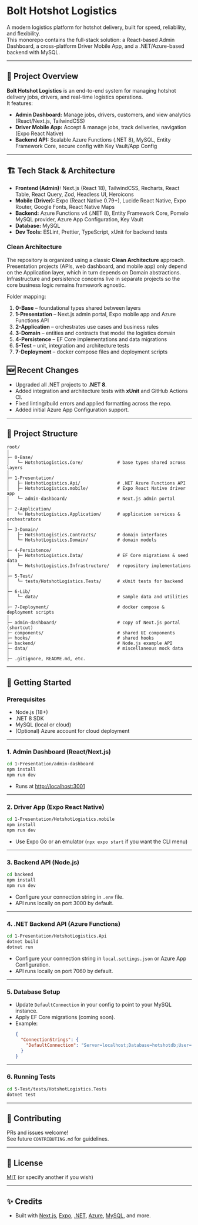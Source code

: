 # Bolt Hotshot Logistics

A modern logistics platform for hotshot delivery, built for speed, reliability, and flexibility.  
This monorepo contains the full-stack solution: a React-based Admin Dashboard, a cross-platform Driver Mobile App, and a .NET/Azure-based backend with MySQL.

---

## 🚚 Project Overview

**Bolt Hotshot Logistics** is an end-to-end system for managing hotshot delivery jobs, drivers, and real-time logistics operations.  
It features:

- **Admin Dashboard:** Manage jobs, drivers, customers, and view analytics (React/Next.js, TailwindCSS)
- **Driver Mobile App:** Accept & manage jobs, track deliveries, navigation (Expo React Native)
- **Backend API:** Scalable Azure Functions (.NET 8), MySQL, Entity Framework Core, secure config with Key Vault/App Config

---

## 🏗️ Tech Stack & Architecture

- **Frontend (Admin):** Next.js (React 18), TailwindCSS, Recharts, React Table, React Query, Zod, Headless UI, Heroicons
- **Mobile (Driver):** Expo (React Native 0.79+), Lucide React Native, Expo Router, Google Fonts, React Native Maps
- **Backend:** Azure Functions v4 (.NET 8), Entity Framework Core, Pomelo MySQL provider, Azure App Configuration, Key Vault
- **Database:** MySQL
- **Dev Tools:** ESLint, Prettier, TypeScript, xUnit for backend tests

### Clean Architecture

The repository is organized using a classic **Clean Architecture** approach.
Presentation projects (APIs, web dashboard, and mobile app) only depend on the
Application layer, which in turn depends on Domain abstractions. Infrastructure
and persistence concerns live in separate projects so the core business logic
remains framework agnostic.

Folder mapping:

1. **0-Base** – foundational types shared between layers
2. **1-Presentation** – Next.js admin portal, Expo mobile app and Azure
   Functions API
3. **2-Application** – orchestrates use cases and business rules
4. **3-Domain** – entities and contracts that model the logistics domain
5. **4-Persistence** – EF Core implementations and data migrations
6. **5-Test** – unit, integration and architecture tests
7. **7-Deployment** – docker compose files and deployment scripts
## 🆕 Recent Changes
- Upgraded all .NET projects to **.NET 8**.
- Added integration and architecture tests with **xUnit** and GitHub Actions CI.
- Fixed linting/build errors and applied formatting across the repo.
- Added initial Azure App Configuration support.


---

## 📁 Project Structure

```
root/
│
├─ 0-Base/
│   └─ HotshotLogistics.Core/             # base types shared across layers
│
├─ 1-Presentation/
│   ├─ HotshotLogistics.Api/              # .NET Azure Functions API
│   ├─ HotshotLogistics.mobile/           # Expo React Native driver app
│   └─ admin-dashboard/                   # Next.js admin portal
│
├─ 2-Application/
│   └─ HotshotLogistics.Application/      # application services & orchestrators
│
├─ 3-Domain/
│   ├─ HotshotLogistics.Contracts/        # domain interfaces
│   └─ HotshotLogistics.Domain/           # domain models
│
├─ 4-Persistence/
│   ├─ HotshotLogistics.Data/             # EF Core migrations & seed data
│   └─ HotshotLogistics.Infrastructure/   # repository implementations
│
├─ 5-Test/
│   └─ tests/HotshotLogistics.Tests/      # xUnit tests for backend
│
├─ 6-Lib/
│   └─ data/                              # sample data and utilities
│
├─ 7-Deployment/                          # docker compose & deployment scripts
│
├─ admin-dashboard/                       # copy of Next.js portal (shortcut)
├─ components/                            # shared UI components
├─ hooks/                                 # shared hooks
├─ backend/                               # Node.js example API
├─ data/                                  # miscellaneous mock data
│
├─ .gitignore, README.md, etc.
```

---

## 🚀 Getting Started

### Prerequisites

- Node.js (18+)
- .NET 8 SDK
- MySQL (local or cloud)
- (Optional) Azure account for cloud deployment

---

### 1. Admin Dashboard (React/Next.js)

```bash
cd 1-Presentation/admin-dashboard
npm install
npm run dev
```
- Runs at [http://localhost:3001](http://localhost:3001)

---

### 2. Driver App (Expo React Native)

```bash
cd 1-Presentation/HotshotLogistics.mobile
npm install
npm run dev
```
- Use Expo Go or an emulator (`npx expo start` if you want the CLI menu)

---

### 3. Backend API (Node.js)

```bash
cd backend
npm install
npm run dev
```
- Configure your connection string in `.env` file.
- API runs locally on port 3000 by default.

---

### 4. .NET Backend API (Azure Functions)

```bash
cd 1-Presentation/HotshotLogistics.Api
dotnet build
dotnet run
```
- Configure your connection string in `local.settings.json` or Azure App Configuration.
- API runs locally on port 7060 by default.

---

### 5. Database Setup

- Update `DefaultConnection` in your config to point to your MySQL instance.
- Apply EF Core migrations (coming soon).
- Example:
  ```json
  {
    "ConnectionStrings": {
      "DefaultConnection": "Server=localhost;Database=hotshotdb;User=root;Password=yourpassword;"
    }
  }
  ```

---

### 6. Running Tests

```bash
cd 5-Test/tests/HotshotLogistics.Tests
dotnet test
```

---

## 👥 Contributing

PRs and issues welcome!  
See future `CONTRIBUTING.md` for guidelines.

---

## 📄 License

[MIT](LICENSE) (or specify another if you wish)

---

## ✨ Credits

- Built with [Next.js](https://nextjs.org/), [Expo](https://expo.dev/), [.NET](https://dotnet.microsoft.com/), [Azure](https://azure.microsoft.com/), [MySQL](https://www.mysql.com/), and more.
